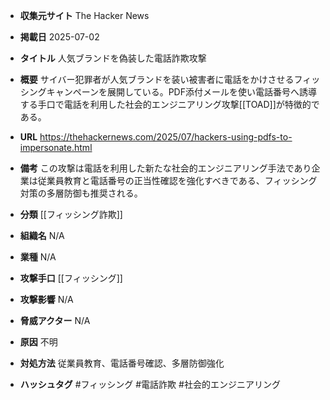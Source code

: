 - **収集元サイト**
The Hacker News

- **掲載日**
2025-07-02

- **タイトル**
人気ブランドを偽装した電話詐欺攻撃

- **概要**
サイバー犯罪者が人気ブランドを装い被害者に電話をかけさせるフィッシングキャンペーンを展開している。PDF添付メールを使い電話番号へ誘導する手口で電話を利用した社会的エンジニアリング攻撃[[TOAD]]が特徴的である。

- **URL**
https://thehackernews.com/2025/07/hackers-using-pdfs-to-impersonate.html

- **備考**
この攻撃は電話を利用した新たな社会的エンジニアリング手法であり企業は従業員教育と電話番号の正当性確認を強化すべきである、フィッシング対策の多層防御も推奨される。

- **分類**
[[フィッシング詐欺]]

- **組織名**
N/A

- **業種**
N/A

- **攻撃手口**
[[フィッシング]]

- **攻撃影響**
N/A

- **脅威アクター**
N/A

- **原因**
不明

- **対処方法**
従業員教育、電話番号確認、多層防御強化

- **ハッシュタグ**
#フィッシング #電話詐欺 #社会的エンジニアリング
